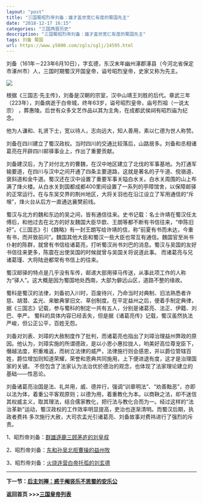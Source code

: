 ```yaml
---
layout: "post"
title: "三国蜀昭烈帝刘备：雄才盖世宽仁有度的蜀国先主"
date: "2018-12-17 16:15"
categories: "三国两晋历史"
description: "三国蜀昭烈帝刘备：雄才盖世宽仁有度的蜀国先主"
tags: 刘备 蜀国
url: https://www.y5000.com/zgls/sglj/24595.html
---
```






刘备（161年－223年6月10日），字玄德，东汉末年幽州涿郡涿县（今河北省保定市涿州市）人，三国时期蜀汉开国皇帝，谥号昭烈皇帝，史家又称为先主。

![](https://img.y5000.com/uploads/allimg/170802/12-1FP21G953T9.jpg)

根据《三国志·先主传》，刘备是汉朝的宗室，汉中山靖王刘胜的后代。章武三年（223年），刘备病逝于白帝城，终年63岁，谥号昭烈皇帝，庙号烈祖（一说太宗）
，葬惠陵。后世有众多文艺作品以其为主角，在成都武侯祠有昭烈庙为纪念。

他为人谦和、礼贤下士，宽以待人，志向远大，知人善用，素以仁德为世人称赞。

刘备在四川建立了蜀汉政权。当时四川的交通比较落后，山路居多。刘备和丞相诸葛亮在开辟四川邮驿事业上，作出了重要贡献。

刘备建汉后，为了对付北方的曹魏，在汉中地区建立了北伐的军事基地。为打通军输要道，在四川与汉中之间开通了四条主要道路，这就是著名的子午道、傥骆道、褒斜道和金牛道。蜀汉还在汉中设置了重要军事关隘白水关。白水关周围的山上布满了烽火楼。从白水关到国都成都400里间设置了一系列的亭障馆舍，以保障邮驿的正常运行。在与东吴交界的荆州地区，大将关羽也在沿江设立了军用通信的“斥堠”，烽火台从后方一直通达襄樊前线。

蜀汉与北方的魏和东边的吴之间，皆有通信往来。史书记载：名士许靖在蜀汉任太傅后，和他过去在北方的好友魏国大臣华歆、王朗等都不断有书信往来，“申陈旧好”。《三国志》引《魏略》有一封王朗写给许靖的信，称“前夏有书而未达，今重有书，而并致前问”。魏国其他大臣和蜀汉一些大臣也常互有通信。魏国官至尚书仆射的陈群，就曾有书信给诸葛亮，打听蜀汉尚书刘巴的消息。蜀汉与吴国的友好书信往来更多，陈震在出使吴国的时候就曾与吴国关将说道此事。
而诸葛亮与兄诸葛瑾、大将陆逊都常有书信上的往来。

蜀汉邮驿的特点是几乎没有车传，邮递大部用驿马传送，从事此项工作的人称为“驿人”。这大概是因为蜀国地处西南，大部为僻远山区，道路不整的缘故。

蜀科是蜀汉的法律，刘备初入川时，百废待兴，乃命当时对典制、旧法熟悉者许慈、胡潜、孟光、来敏典掌旧文、草创制度。在平定益州之后，便着手制定典律，据《三国志》记载，参与蜀科的制定一共有五人，分别是诸葛亮、法正、伊籍、刘巴、李严。
蜀科的具体内容已经丢失，但是据《诸葛亮传》记载，蜀汉虽然执法严峻，但公正公平，百姓无怨。

刘备对刘表、刘璋的大赦制度作了批判，而诸葛亮也指出了刘璋治理益州弊政的原因。他认为，刘璋实施的所谓德政，是以小恩小惠拉拢人，哟美好高位尊宠臣下，僭越法度，积重难返，而树立法律的威严，法律施行则会感恩，并以爵位管辖百姓，爵位增加则知道荣耀，荣誉和恩典共同施用，上下便进退有度，这才是治理国家的关键。
不但包含了法家认为法治优於德治的观念，也体现了法家理论建立的基础——性恶论。

刘备诸葛亮治国是法、礼并用，威、德并行，强调“训章明法”、“劝善黜恶”，亦即以法为体，着重公平客观原则；以德为用，着重教化为本。以商鞅之法，却不迷信其权威主义，取其理法，结合儒家教化，把行法与教化合而为一。经过这样的“法治革新”运动，蜀汉政权的工作效率明显提高，吏治也逐渐清明。而蜀汉后期，执政者费祎
多次施行大赦，大司农孟光引诸葛亮、刘备故事对费祎进行了强烈的斥责。

1、昭烈帝刘备：[群雄逐鹿三顾茅庐的刘皇叔](https://www.y5000.com/zgls/sglj/24590.html)

2、昭烈帝刘备：[东和孙吴北拒曹操的益州牧](https://www.y5000.com/zgls/sglj/24591.html)

3、昭烈帝刘备：[火烧连营白帝托孤的刘玄德](https://www.y5000.com/zgls/sglj/24592.html)

* * *

**下一节：[后主刘禅：惑于阉竖乐不思蜀的安乐公 ](https://www.y5000.com/zgls/sglj/24599.html)**

**返回首页 >>>[三国皇帝列表](https://www.y5000.com/zgls/sglj/24636.html)**
